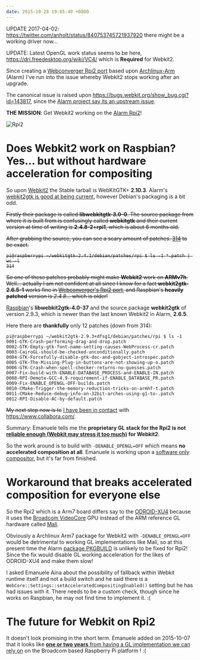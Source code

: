 ```yaml
---
date: 2015-10-28 19:05:40 +0800
---
```


UPDATE 2017-04-02: <https://twitter.com/anholt/status/840753745721937920> there might be a working driver now...

UPDATE: Latest OpenGL work status seems to be here, <https://dri.freedesktop.org/wiki/VC4/> which is **Required** for Webkit2.

Since creating a [Webconverger Rpi2 port](https://webconverger.org/rpi2/) based
upon [Archlinux-Arm](http://archlinuxarm.org/) (Alarm) I've run into the issue whereby
Webkit2 stops working after an upgrade.

The canonical issue is raised upon
<https://bugs.webkit.org/show_bug.cgi?id=143817>, since the [Alarm
project say its an upstream
issue](http://archlinuxarm.org/forum/viewtopic.php?f=60&t=8740&p=46442).

**THE MISSION**: Get Webkit2 working on the [Alarm
Rpi2](http://archlinuxarm.org/platforms/armv7/broadcom/raspberry-pi-2)!

<img style="max-height: calc(100vh - 260px);" src=http://s.natalian.org/2015-10-29/Pi2ModB1GB_-comp.webp alt="Rpi2">

# Does Webkit2 work on Raspbian? Yes... but without hardware acceleration for compositing

So upon [Webkit2](http://webkitgtk.org/) the Stable tarball is WebKitGTK+
**2.10.3**. Alarm's [webkit2gtk is good at being
current](https://github.com/archlinuxarm/PKGBUILDs/blob/master/extra/webkit2gtk/PKGBUILD),
however Debian's packaging is a bit odd.

<s>Firstly their package is called **libwebkitgtk-3.0-0**. The source package from
where it is built from is confusingly called **webkitgtk** and their current
version at time of writing is **2.4.8-2+rpi1**, which is about 6 months old.

After grabbing the source, you can see a scary amount of patches. [314](http://ix.io/lF0) to be exact.

	pi@raspberrypi ~/webkitgtk-2.4.1/debian/patches/rpi $ ls -1 *.patch | wc -l
	314

So one of these patches probably might make **Webkit2** work on **ARMv7h**.
Well... actually I am not confident at all since I know for a fact
**webkit2gtk-2.6.5-1** works fine in [Webconverger's Rpi2
port](https://webconverger.org/rpi2/), and Raspbian's **heavily patched**
version is _2.4.8_... which is older!
</s>

[Raspbian](https://www.raspbian.org/)'s **libwebkit2gtk-4.0-37** and the source package **webkit2gtk** of version
2.9.3, which is newer than the last known Webkit2 in Alarm, **2.6.5**.

Here there are **thankfully** only 12 patches (down from 314):

	pi@raspberrypi ~/webkit2gtk-2.9.3+dfsg1/debian/patches/rpi $ ls -1
	0001-GTK-Crash-performing-drag-and-drop.patch
	0002-GTK-Empty-gtk-font-name-setting-causes-WebProcess-cr.patch
	0003-CairoGL-should-be-checked-unconditionally.patch
	0004-GTK-Forcefully-disable-gtk-doc-and-gobject-introspec.patch
	0005-GTK-The-Missing-Plug-in-buttons-are-not-showing-up-o.patch
	0006-GTK-Crash-when-spell-checker-returns-no-guesses.patch
	0007-Fix-build-with-ENABLE-DATABASE_PROCESS-and-ENABLE-IN.patch
	0008-RPI-Demote-GCC-4.9-requirement-if-ENABLE_DATABASE_PR.patch
	0009-Fix-ENABLE_OPENGL-OFF-builds.patch
	0010-CMake-Trigger-the-memory-reduction-tricks-on-armhf-t.patch
	0011-CMake-Reduce-debug-info-on-32bit-arches-using-g1-to-.patch
	0012-RPI-Disable-AC-by-default.patch

<s>My next step now is to</s> [I have been in
contact](https://twitter.com/CollaboraLtd/status/659398938068393984) with
<https://www.collabora.com/>.

Summary: Emanuele tells me the **proprietary GL stack for the Rpi2 is not
[reliable enough (Webkit may stress it too
much)](https://bugs.webkit.org/show_bug.cgi?id=147258#c3) for Webkit2**.

So the work around is to build with `-DENABLE_OPENGL=OFF` which means **no
accelerated composition at all**. Emanuele is working upon a [software only
compositor](https://bugs.webkit.org/show_bug.cgi?id=147258), but it's far from
finished.

# Workaround that breaks accelerated composition for everyone else

So the Rpi2 which is a Arm7 board differs say to the
[ODROID-XU4](http://archlinuxarm.org/platforms/armv7/samsung/odroid-xu4)
because it uses the [Broadcom
VideoCore](http://archlinuxarm.org/platforms/armv7/samsung/odroid-xu4) GPU
instead of the ARM reference GL hardware called <a
href=https://en.wikipedia.org/wiki/Mali_(GPU)>Mali</a>.

Obviously a Archlinux Arm7 package for Webkit2 with `-DENABLE_OPENGL=OFF` would
be detrimental to working GL implementations like Mali, so at this present time
the Alarm [package
PKGBUILD](https://github.com/archlinuxarm/PKGBUILDs/issues/1155) is unlikely to
be fixed for Rpi2! Since the fix would disable GL working acceleration for the
likes of ODROID-XU4 and make them slow!

I asked Emanuele Aina about the possibility of fallback within Webkit runtime
itself and not a build switch and he said there is a
`WebCore::Settings::setAcceleratedCompositingEnabled()` setting but he has had
issues with it. There needs to be a custom check, though since he works on
Raspbian, he may not find time to implement it. :(

# The future for Webkit on Rpi2

It doesn't look promising in the short term. Emanuele added on 2015-10-07 that
it looks like [**one or two years** from having a GL implementation we can rely
on](https://bugs.webkit.org/show_bug.cgi?id=147258) on the Broadcom based
Raspberry Pi platform ! :(
